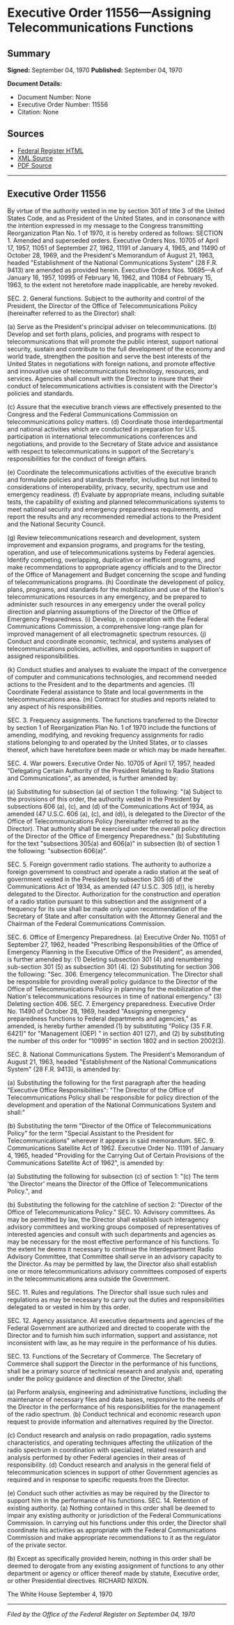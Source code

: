 # Executive Order 11556—Assigning Telecommunications Functions

## Summary

**Signed:** September 04, 1970
**Published:** September 04, 1970

**Document Details:**
- Document Number: None
- Executive Order Number: 11556
- Citation: None

## Sources
- [Federal Register HTML](https://www.presidency.ucsb.edu/documents/executive-order-11556-assigning-telecommunications-functions)
- [XML Source](None)
- [PDF Source](None)

---

## Executive Order 11556

By virtue of the authority vested in me by section 301 of title 3 of the United States Code, and as President of the United States, and in consonance with the intention expressed in my message to the Congress transmitting Reorganization Plan No. 1 of 1970, it is hereby ordered as follows:
SECTION 1. Amended and superseded orders. Executive Orders Nos. 10705 of April 17, 1957, 11051 of September 27, 1962, 11191 of January 4, 1965, and 11490 of October 28, 1969, and the President's Memorandum of August 21, 1963, headed "Establishment of the National Communications System" (28 F.R. 9413) are amended as provided herein. Executive Orders Nos. 10695—A of January 16, 1957, 10995 of February 16, 1962, and 11084 of February 15, 1963, to the extent not heretofore made inapplicable, are hereby revoked.

SEC. 2. General functions. Subject to the authority and control of the President, the Director of the Office of Telecommunications Policy (hereinafter referred to as the Director) shall:

(a) Serve as the President's principal adviser on telecommunications.
(b) Develop and set forth plans, policies, and programs with respect to telecommunications that will promote the public interest, support national security, sustain and contribute to the full development of the economy and world trade, strengthen the position and serve the best interests of the United States in negotiations with foreign nations, and promote effective and innovative use of telecommunications technology, resources, and services. Agencies shall consult with the Director to insure that their conduct of telecommunications activities is consistent with the Director's policies and standards.

(c) Assure that the executive branch views are effectively presented to the Congress and the Federal Communications Commission on telecommunications policy matters.
(d) Coordinate those interdepartmental and national activities which are conducted in preparation for U.S. participation in international telecommunications conferences and negotiations, and provide to the Secretary of State advice and assistance with respect to telecommunications in support of the Secretary's responsibilities for the conduct of foreign affairs.

(e) Coordinate the telecommunications activities of the executive branch and formulate policies and standards therefor, including but not limited to considerations of interoperability, privacy, security, spectrum use and emergency readiness.
(f) Evaluate by appropriate means, including suitable tests, the capability of existing and planned telecommunications systems to meet national security and emergency preparedness requirements, and report the results and any recommended remedial actions to the President and the National Security Council.

(g) Review telecommunications research and development, system improvement and expansion programs, and programs for the testing, operation, and use of telecommunications systems by Federal agencies. Identify competing, overlapping, duplicative or inefficient programs, and make recommendations to appropriate agency officials and to the Director of the Office of Management and Budget concerning the scope and funding of telecommunications programs.
(h) Coordinate the development of policy, plans, programs, and standards for the mobilization and use of the Nation's telecommunications resources in any emergency, and be prepared to administer such resources in any emergency under the overall policy direction and planning assumptions of the Director of the Office of Emergency Preparedness.
    (i) Develop, in cooperation with the Federal Communications Commission, a comprehensive long-range plan for improved management of all electromagnetic spectrum resources.
(j) Conduct and coordinate economic, technical, and systems analyses of telecommunications policies, activities, and opportunities in support of assigned responsibilities.

(k) Conduct studies and analyses to evaluate the impact of the convergence of computer and communications technologies, and recommend needed actions to the President and to the departments and agencies.
    (1) Coordinate Federal assistance to State and local governments in the telecommunications area.
(m) Contract for studies and reports related to any aspect of his responsibilities.

SEC. 3. Frequency assignments. The functions transferred to the Director by section 1 of Reorganization Plan No. 1 of 1970 include the functions of amending, modifying, and revoking frequency assignments for radio stations belonging to and operated by the United States, or to classes thereof, which have heretofore been made or which may be made hereafter.

SEC. 4. War powers. Executive Order No. 10705 of April 17, 1957, headed "Delegating Certain Authority of the President Relating to Radio Stations and Communications", as amended, is further amended by:

(a) Substituting for subsection (a) of section 1 the following: "(a) Subject to the provisions of this order, the authority vested in the President by subsections 606 (a), (c), and (d) of the Communications Act of 1934, as amended (47 U.S.C. 606 (a), (c), and (d)), is delegated to the Director of the Office of Telecommunications Policy (hereinafter referred to as the Director). That authority shall be exercised under the overall policy direction of the Director of the Office of Emergency Preparedness."
(b) Substituting for the text "subsections 305(a) and 606(a)" in subsection (b) of section 1 the following: "subsection 606(a)".

SEC. 5. Foreign government radio stations. The authority to authorize a foreign government to construct and operate a radio station at the seat of government vested in the President by subsection 305 (d) of the Communications Act of 1934, as amended (47 U.S.C. 305 (d)), is hereby delegated to the Director. Authorization for the construction and operation of a radio station pursuant to this subsection and the assignment of a frequency for its use shall be made only upon recommendation of the Secretary of State and after consultation with the Attorney General and the Chairman of the Federal Communications Commission.

SEC. 6. Office of Emergency Preparedness. (a) Executive Order No. 11051 of September 27, 1962, headed "Prescribing Responsibilities of the Office of Emergency Planning in the Executive Office of the President", as amended, is further amended by:
    (1) Deleting subsection 301 (4) and renumbering sub-section 301 (5) as subsection 301 (4).
    (2) Substituting for section 306 the following:
"Sec. 306. Emergency telecommunication. The Director shall be responsible for providing overall policy guidance to the Director of the Office of Telecommunications Policy in planning for the mobilization of the Nation's telecommunications resources in time of national emergency."
    (3) Deleting section 406.
SEC. 7. Emergency preparedness. Executive Order No. 11490 of October 28, 1969, headed "Assigning emergency preparedness functions to Federal departments and agencies," as amended, is hereby further amended (1) by substituting "Policy (35 F.R. 6421)" for "Management (OEP) " in section 401 (27), and (2) by substituting the number of this order for "10995" in section 1802 and in section 2002(3).

SEC. 8. National Communications System. The President's Memorandum of August 21, 1963, headed "Establishment of the National Communications System" (28 F.R. 9413), is amended by:

(a) Substituting the following for the first paragraph after the heading "Executive Office Responsibilities":
"The Director of the Office of Telecommunications Policy shall be responsible for policy direction of the development and operation of the National Communications System and shall:"

(b) Substituting the term "Director of the Office of Telecommunications Policy" for the term "Special Assistant to the President for Telecommunications" wherever it appears in said memorandum.
SEC. 9. Communications Satellite Act of 1962. Executive Order No. 11191 of January 4, 1965, headed "Providing for the Carrying Out of Certain Provisions of the Communications Satellite Act of 1962", is amended by:

(a) Substituting the following for subsection (c) of section 1:
"(c) The term 'the Director' means the Director of the Office of Telecommunications Policy.", and

(b) Substituting the following for the catchline of section 2: "Director of the Office of Telecommunications Policy."
SEC. 10. Advisory committees. As may be permitted by law, the Director shall establish such interagency advisory committees and working groups composed of representatives of interested agencies and consult with such departments and agencies as may be necessary for the most effective performance of his functions. To the extent he deems it necessary to continue the Interdepartment Radio Advisory Committee, that Committee shall serve in an advisory capacity to the Director. As may be permitted by law, the Director also shall establish one or more telecommunications advisory committees composed of experts in the telecommunications area outside the Government.

SEC. 11. Rules and regulations. The Director shall issue such rules and regulations as may be necessary to carry out the duties and responsibilities delegated to or vested in him by this order.

SEC. 12. Agency assistance. All executive departments and agencies of the Federal Government are authorized and directed to cooperate with the Director and to furnish him such information, support and assistance, not inconsistent with law, as he may require in the performance of his duties.

SEC. 13. Functions of the Secretary of Commerce. The Secretary of Commerce shall support the Director in the performance of his functions, shall be a primary source of technical research and analysis and, operating under the policy guidance and direction of the Director, shall:

(a) Perform analysis, engineering and administrative functions, including the maintenance of necessary files and data bases, responsive to the needs of the Director in the performance of his responsibilities for the management of the radio spectrum.
(b) Conduct technical and economic research upon request to provide information and alternatives required by the Director.

(c) Conduct research and analysis on radio propagation, radio systems characteristics, and operating techniques affecting the utilization of the radio spectrum in coordination with specialized, related research and analysis performed by other Federal agencies in their areas of responsibility.
(d) Conduct research and analysis in the general field of telecommunication sciences in support of other Government agencies as required and in response to specific requests from the Director.

(e) Conduct such other activities as may be required by the Director to support him in the performance of his functions.
SEC. 14. Retention of existing authority. (a) Nothing contained in this order shall be deemed to impair any existing authority or jurisdiction of the Federal Communications Commission. In carrying out his functions under this order, the Director shall coordinate his activities as appropriate with the Federal Communications Commission and make appropriate recommendations to it as the regulator of the private sector.

(b) Except as specifically provided herein, nothing in this order shall be deemed to derogate from any existing assignment of functions to any other department or agency or officer thereof made by statute, Executive order, or other Presidential directives.
RICHARD NIXON.

The White House
September 4, 1970

---

*Filed by the Office of the Federal Register on September 04, 1970*

